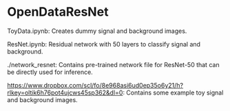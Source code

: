 # OpenDataResNet

ToyData.ipynb: Creates dummy signal and background images.

ResNet.ipynb: Residual network with 50 layers to classify signal and background.

./network_resnet: Contains pre-trained network file for ResNet-50 that can be directly used for inference.

https://www.dropbox.com/scl/fo/8e968asi6ud0ep35o6y21/h?rlkey=oltik6h76pot4ujcws45sp362&dl=0: Contains some example toy signal and background images.
